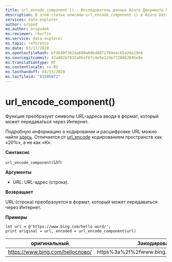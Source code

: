 ```yaml
---
title: url_encode_component () - Исследователь данных Azure Документы Майкрософт
description: В этой статье описаны url_encode_component () в Azure Data Explorer.
services: data-explorer
author: orspod
ms.author: orspodek
ms.reviewer: rkarlin
ms.service: data-explorer
ms.topic: reference
ms.date: 03/17/2020
ms.openlocfilehash: bfdb40f362aa680a68bd8871769eecb5a2da19e6
ms.sourcegitcommit: 47a002b7032a05ef67c4e5e12de7720062645e9e
ms.translationtype: MT
ms.contentlocale: ru-RU
ms.lasthandoff: 04/15/2020
ms.locfileid: "81505072"
---
```

# <a name="url_encode_component"></a>url_encode_component()

Функция преобразует символы URL-адреса ввода в формат, который может передаваться через Интернет. 

Подробную информацию о кодировании и расшифровке URL можно найти [здесь](https://en.wikipedia.org/wiki/Percent-encoding).
Отличается от [url_encode](./urlencodefunction.md) кодированием пространств как «20%», а не как «К».

**Синтаксис**

`url_encode_component(`*Url*`)`

**Аргументы**

* *URL*: URL-адрес (строка).  

**Возвращает**

URL (строка) преобразуется в формат, который может передаваться через Интернет.

**Примеры**

```kusto
let url = @'https://www.bing.com/hello word/';
print original = url, encoded = url_encode_component(url)
```

|оригинальный|Закодированные|
|---|---|
|https://www.bing.com/helloслово/|https%3a%2f%2fwww.bing.com%2fhello%20word|


 